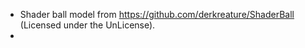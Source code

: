 - Shader ball model from https://github.com/derkreature/ShaderBall (Licensed under the UnLicense).
- 
